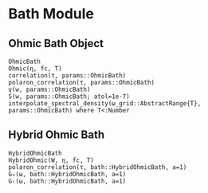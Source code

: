 # Bath Module
## Ohmic Bath Object
```@docs
OhmicBath
Ohmic(η, fc, T)
correlation(τ, params::OhmicBath)
polaron_correlation(τ, params::OhmicBath)
γ(w, params::OhmicBath)
S(w, params::OhmicBath; atol=1e-7)
interpolate_spectral_density(ω_grid::AbstractRange{T}, params::OhmicBath) where T<:Number
```
## Hybrid Ohmic Bath
```@docs
HybridOhmicBath
HybridOhmic(W, η, fc, T)
polaron_correlation(τ, bath::HybridOhmicBath, a=1)
Gₕ(ω, bath::HybridOhmicBath, a=1)
Gₗ(ω, bath::HybridOhmicBath, a=1)
```
